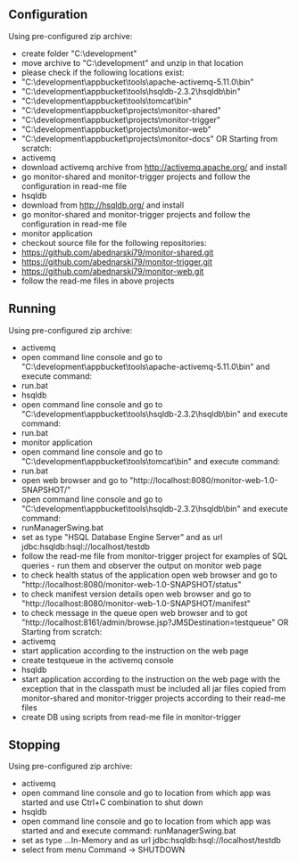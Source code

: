 Configuration 
-------------

Using pre-configured zip archive:
- create folder "C:\development"
- move archive to "C:\development" and unzip in that location
- please check if the following locations exist:
 - "C:\development\appbucket\tools\apache-activemq-5.11.0\bin"
 - "C:\development\appbucket\tools\hsqldb-2.3.2\hsqldb\bin"
 - "C:\development\appbucket\tools\tomcat\bin"
 - "C:\development\appbucket\projects\monitor-shared"
 - "C:\development\appbucket\projects\monitor-trigger"
 - "C:\development\appbucket\projects\monitor-web"
 - "C:\development\appbucket\projects\monitor-docs"
OR
Starting from scratch:
- activemq
 - download activemq archive from http://activemq.apache.org/ and install
 - go monitor-shared and monitor-trigger projects and follow the configuration in read-me file
- hsqldb
 - download from http://hsqldb.org/ and install
 - go monitor-shared and monitor-trigger projects and follow the configuration in read-me file
- monitor application
- checkout source file for the following repositories:
 - https://github.com/abednarski79/monitor-shared.git
 - https://github.com/abednarski79/monitor-trigger.git
 - https://github.com/abednarski79/monitor-web.git
 - follow the read-me files in above projects

Running
-------
Using pre-configured zip archive:
- activemq
 - open command line console and go to "C:\development\appbucket\tools\apache-activemq-5.11.0\bin" and execute command:
 - run.bat
- hsqldb
 - open command line console and go to "C:\development\appbucket\tools\hsqldb-2.3.2\hsqldb\bin" and execute command:
 - run.bat
- monitor application
 - open command line console and go to "C:\development\appbucket\tools\tomcat\bin" and execute command:
 - run.bat
- open web browser and go to "http://localhost:8080/monitor-web-1.0-SNAPSHOT/"
- open command line console and go to "C:\development\appbucket\tools\hsqldb-2.3.2\hsqldb\bin" and execute command:
 - runManagerSwing.bat
 - set as type "HSQL Database Engine Server" and as url jdbc:hsqldb:hsql://localhost/testdb
 - follow the read-me file from monitor-trigger project for examples of SQL queries - run them and observer the output on monitor web page
- to check health status of the application open web browser and go to "http://localhost:8080/monitor-web-1.0-SNAPSHOT/status"
- to check manifest version details open web browser and go to "http://localhost:8080/monitor-web-1.0-SNAPSHOT/manifest"
- to check message in the queue open web browser and to got "http://localhost:8161/admin/browse.jsp?JMSDestination=testqueue"
OR
Starting from scratch:
- activemq
 - start application according to the instruction on the web page
 - create testqueue in the activemq console
- hsqldb
 - start application according to the instruction on the web page with the exception that in the classpath 
must be included all jar files copied from monitor-shared and monitor-trigger projects according to their read-me files
 - create DB using scripts from read-me file in monitor-trigger

Stopping
--------
Using pre-configured zip archive:
- activemq
 - open command line console and go to location from which app was started and use Ctrl+C combination to shut down
- hsqldb
 - open command line console and go to location from which app was started and and execute command:
runManagerSwing.bat
 - set as type ...In-Memory and as url jdbc:hsqldb:hsql://localhost/testdb
 - select from menu Command -> SHUTDOWN
